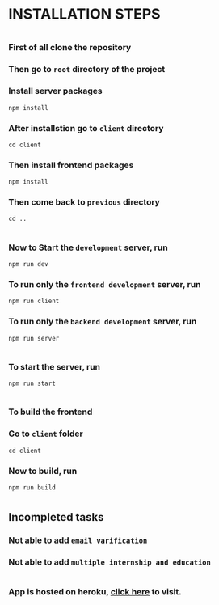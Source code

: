 # INSTALLATION STEPS

#

### First of all clone the repository

### Then go to `root` directory of the project

### Install server packages

```
npm install
```

### After installstion go to `client` directory

```
cd client
```

### Then install frontend packages

```
npm install
```

### Then come back to `previous` directory

```
cd ..
```

#

### Now to Start the `development` server, run

```
npm run dev
```

### To run only the `frontend development` server, run

```
npm run client
```

### To run only the `backend development` server, run

```
npm run server
```

#

### To start the server, run

```
npm run start
```

#

### To build the frontend

### Go to `client` folder

```
cd client
```

### Now to build, run

```
npm run build
```

#

## Incompleted tasks

### Not able to add `email varification`

### Not able to add `multiple internship and education`

#

### App is hosted on heroku, [click here](https://simple-text-resume-builder.herokuapp.com/) to visit.
